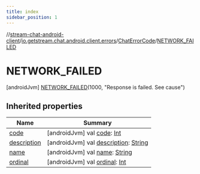 ```yaml
---
title: index
sidebar_position: 1
---
```

//[stream-chat-android-client](../../../../index.md)/[io.getstream.chat.android.client.errors](../../index.md)/[ChatErrorCode](../index.md)/[NETWORK_FAILED](index.md)



# NETWORK_FAILED  
 [androidJvm] [NETWORK_FAILED](index.md)(1000, "Response is failed. See cause")  
   


## Inherited properties  
  
|  Name |  Summary | 
|---|---|
| <a name="io.getstream.chat.android.client.errors/ChatErrorCode.NETWORK_FAILED/code/#/PointingToDeclaration/"></a>[code](code.md)| <a name="io.getstream.chat.android.client.errors/ChatErrorCode.NETWORK_FAILED/code/#/PointingToDeclaration/"></a> [androidJvm] val [code](code.md): [Int](https://kotlinlang.org/api/latest/jvm/stdlib/kotlin/-int/index.html)   <br/>|
| <a name="io.getstream.chat.android.client.errors/ChatErrorCode.NETWORK_FAILED/description/#/PointingToDeclaration/"></a>[description](description.md)| <a name="io.getstream.chat.android.client.errors/ChatErrorCode.NETWORK_FAILED/description/#/PointingToDeclaration/"></a> [androidJvm] val [description](description.md): [String](https://kotlinlang.org/api/latest/jvm/stdlib/kotlin/-string/index.html)   <br/>|
| <a name="io.getstream.chat.android.client.errors/ChatErrorCode.NETWORK_FAILED/name/#/PointingToDeclaration/"></a>[name](name.md)| <a name="io.getstream.chat.android.client.errors/ChatErrorCode.NETWORK_FAILED/name/#/PointingToDeclaration/"></a> [androidJvm] val [name](name.md): [String](https://kotlinlang.org/api/latest/jvm/stdlib/kotlin/-string/index.html)   <br/>|
| <a name="io.getstream.chat.android.client.errors/ChatErrorCode.NETWORK_FAILED/ordinal/#/PointingToDeclaration/"></a>[ordinal](ordinal.md)| <a name="io.getstream.chat.android.client.errors/ChatErrorCode.NETWORK_FAILED/ordinal/#/PointingToDeclaration/"></a> [androidJvm] val [ordinal](ordinal.md): [Int](https://kotlinlang.org/api/latest/jvm/stdlib/kotlin/-int/index.html)   <br/>|

